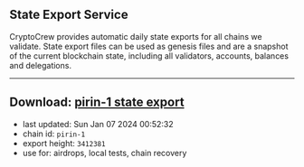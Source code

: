 ## State Export Service
CryptoCrew provides automatic daily state exports for all chains we validate. State export files can be used as genesis files and are a snapshot of the current blockchain state, including all validators, accounts, balances and delegations.

---
**Download: [pirin-1 state export](https://dl.ccvalidators.com/SERVICE/nolus/pirin-1_export_3412381.json)**
---

- last updated: Sun Jan 07 2024 00:52:32
- chain id: `pirin-1`
- export height: `3412381`
- use for: airdrops, local tests, chain recovery
